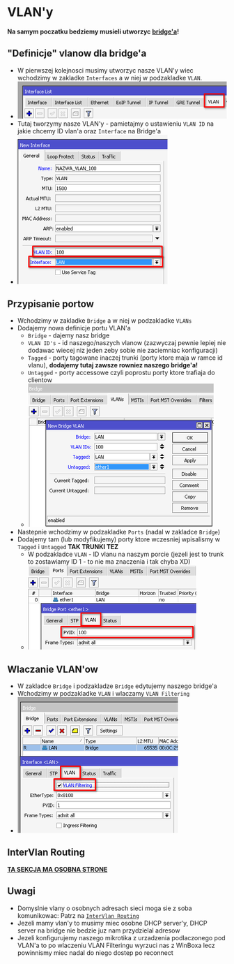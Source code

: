 # VLAN'y
**Na samym poczatku bedziemy musieli utworzyc [bridge'a](/mikrotik/Bridge.md)!**

## "Definicje" vlanow dla bridge'a
- W pierwszej kolejnosci musimy utworzyc nasze VLAN'y wiec wchodzimy w zakladke `Interfaces` a w niej w podzakladke `VLAN`.
- ![](/images/vlan_tab_interfaces.png)
- Tutaj tworzymy nasze VLAN'y - pamietajmy o ustawieniu `VLAN ID` na jakie chcemy ID vlan'a oraz `Interface` na Bridge'a
- ![](/images/vlan_add_new_interface.png)

## Przypisanie portow
- Wchodzimy w zakladke `Bridge` a w niej w podzakladke `VLANs`
- Dodajemy nowa definicje portu VLAN'a
  - `Bridge` - dajemy nasz bridge
  - `VLAN ID's` - id naszego/naszych vlanow (zazwyczaj pewnie lepiej nie dodawac wiecej niz jeden zeby sobie nie zaciemniac konfiguracji)
  - `Tagged` - porty tagowane inaczej trunki (porty ktore maja w ramce id vlanu), **dodajemy tutaj zawsze rowniez naszego bridge'a!**
  - `Untagged` - porty accessowe czyli poprostu porty ktore trafiaja do clientow
  - ![](/images/vlan_add_port_def.png)
- Nastepnie wchodzimy w podzakladke `Ports` (nadal w zakladce `Bridge`)
- Dodajemy tam (lub modyfikujemy) porty ktore wczesniej wpisalismy w `Tagged` i `Untagged` **TAK TRUNKI TEZ**
  - W podzakladce `VLAN` - ID vlanu na naszym porcie (jezeli jest to trunk to zostawiamy ID 1 - to nie ma znaczenia i tak chyba XD)
  - ![](/images/vlan_bridge_port_vlan_tab.png)

## Wlaczanie VLAN'ow
- W zakladce `Bridge` i podzakladze `Bridge` edytujemy naszego bridge'a
- Wchodzimy w podzakladke `VLAN` i wlaczamy `VLAN Filtering`
- ![](/images/vlan_bridge_vlan_filtering.png)

## InterVlan Routing
[**TA SEKCJA MA OSOBNA STRONE**](/mikrotik/InterVlanRouting.md)

## Uwagi
- Domyslnie vlany o osobnych adresach sieci moga sie z soba komunikowac: Patrz na [`InterVlan Routing`](/mikrotik/InterVlanRouting.md)
- Jezeli mamy vlan'y to musimy miec osobne DHCP server'y, DHCP server na bridge nie bedzie juz nam przydzielal adresow
- Jezeli konfigurujemy naszego mikrotika z urzadzenia podlaczonego pod VLAN'a to po wlaczeniu VLAN Filteringu wyrzuci nas z WinBoxa lecz powinnismy miec nadal do niego dostep po reconnect